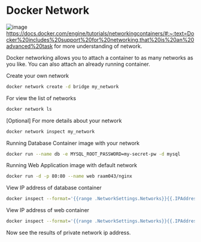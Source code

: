 # Docker Network

![image](https://user-images.githubusercontent.com/111989928/212470383-f9dfd0fe-b2f6-4cc6-9112-bc476098df83.png)
https://docs.docker.com/engine/tutorials/networkingcontainers/#:~:text=Docker%20includes%20support%20for%20networking,that%20is%20an%20advanced%20task for more understanding of network.

Docker networking allows you to attach a container to as many networks as you like. You can also attach an already running container.

Create your own network
```sh
docker network create -d bridge my_network
```
For view the list of networks
```sh
docker network ls
```
[Optional] For more details about your network
```sh
docker network inspect my_network
```
Running Database Container image with your network
```sh
docker run --name db -e MYSQL_ROOT_PASSWORD=my-secret-pw -d mysql
```
Running Web Application image with default network
```sh
docker run -d -p 80:80 --name web raam043/nginx
```
View IP address of database container
```sh
docker inspect --format='{{range .NetworkSettings.Networks}}{{.IPAddress}}{{end}}' db
```
View IP address of web container
```sh
docker inspect --format='{{range .NetworkSettings.Networks}}{{.IPAddress}}{{end}}' web
```
Now see the results of private network ip address.
